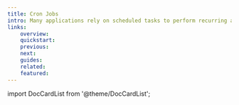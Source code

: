 ```yaml
---
title: Cron Jobs
intro: Many applications rely on scheduled tasks to perform recurring actions, such as sending notifications or cleaning up data. Devopness simplifies the management of these tasks by providing a centralized platform, allowing you to configure, monitor, and maintain all scheduled jobs in one place.
links:
    overview:
    quickstart:
    previous:
    next:
    guides:
    related:
    featured:
---
```


import DocCardList from '@theme/DocCardList';

<DocCardList />